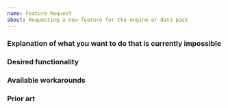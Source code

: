 ```yaml
---
name: Feature Request
about: Requesting a new feature for the engine or data pack
---
```

<!-- Welcome to the issues section if it's your first time! -->

### Explanation of what you want to do that is currently impossible
<!-- Tell us in detail -->

### Desired functionality
<!-- Tell us what you want to make it possible -->

### Available workarounds
<!-- If you know of any weird/hacky way to do what you want currently, explain. -->

### Prior art
<!-- If what you are asking for has been previously implemented, provide linkes
     and description of what/how/where/when. -->
